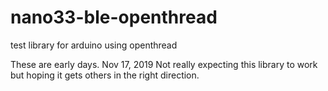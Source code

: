 # nano33-ble-openthread
test library for arduino using openthread


These are early days. Nov 17, 2019 Not really expecting this library to work but hoping it gets others in the right direction.



